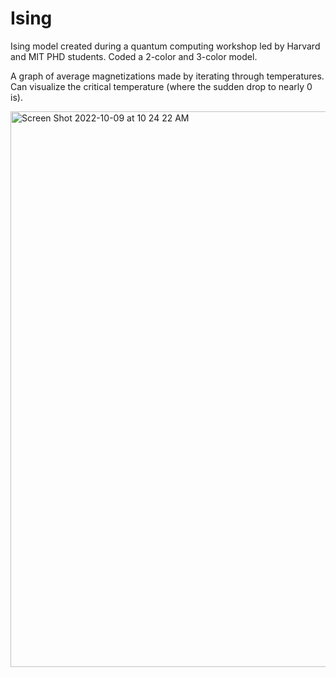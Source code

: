 # Ising
Ising model created during a quantum computing workshop led by Harvard and MIT PHD students. 
Coded a 2-color and 3-color model. 

A graph of average magnetizations made by iterating through temperatures. Can visualize the critical temperature (where the sudden drop to nearly 0 is).

<img width="889" alt="Screen Shot 2022-10-09 at 10 24 22 AM" src="https://user-images.githubusercontent.com/78770396/194765162-ef571f4b-1c7a-4e2f-aebf-a36276c372da.png">
